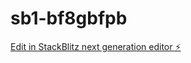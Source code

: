 # sb1-bf8gbfpb

[Edit in StackBlitz next generation editor ⚡️](https://stackblitz.com/~/github.com/peterkeefe/sb1-bf8gbfpb)